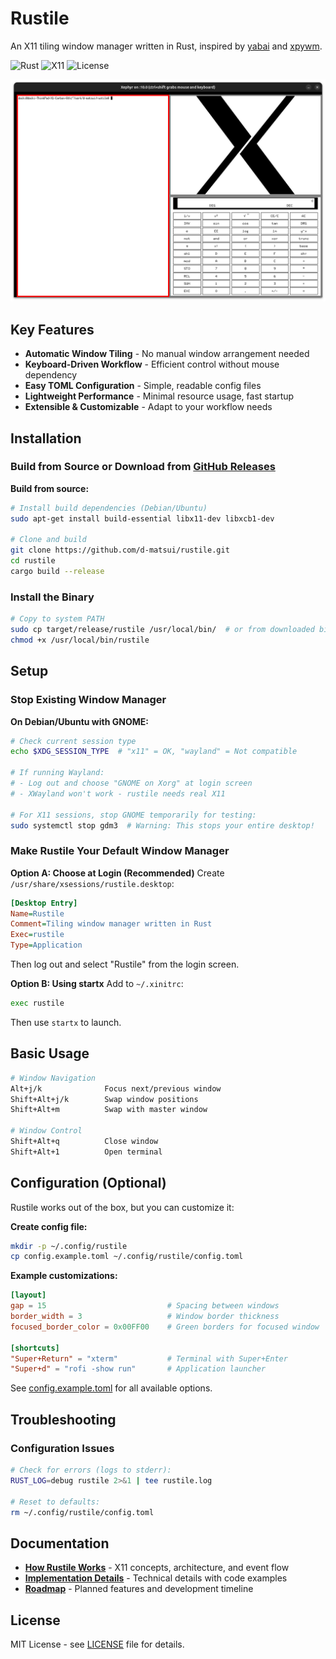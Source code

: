 # Rustile

An X11 tiling window manager written in Rust, inspired by [yabai](https://github.com/koekeishiya/yabai) and [xpywm](https://github.com/h-ohsaki/xpywm).

![Rust](https://img.shields.io/badge/rust-%23000000.svg?style=for-the-badge&logo=rust&logoColor=white)
![X11](https://img.shields.io/badge/X11-Window%20Manager-orange)
![License](https://img.shields.io/github/license/d-matsui/rustile)

![Example](<Screenshot from 2025-07-23 15-14-27.png>)

## Key Features

- **Automatic Window Tiling** - No manual window arrangement needed
- **Keyboard-Driven Workflow** - Efficient control without mouse dependency
- **Easy TOML Configuration** - Simple, readable config files
- **Lightweight Performance** - Minimal resource usage, fast startup
- **Extensible & Customizable** - Adapt to your workflow needs

## Installation

### Build from Source or Download from [GitHub Releases](https://github.com/d-matsui/rustile/releases)

**Build from source:**
```bash
# Install build dependencies (Debian/Ubuntu)
sudo apt-get install build-essential libx11-dev libxcb1-dev

# Clone and build
git clone https://github.com/d-matsui/rustile.git
cd rustile
cargo build --release
```

### Install the Binary
```bash
# Copy to system PATH
sudo cp target/release/rustile /usr/local/bin/  # or from downloaded binary
chmod +x /usr/local/bin/rustile
```

## Setup

### Stop Existing Window Manager
**On Debian/Ubuntu with GNOME:**
```bash
# Check current session type
echo $XDG_SESSION_TYPE  # "x11" = OK, "wayland" = Not compatible

# If running Wayland:
# - Log out and choose "GNOME on Xorg" at login screen
# - XWayland won't work - rustile needs real X11

# For X11 sessions, stop GNOME temporarily for testing:
sudo systemctl stop gdm3  # Warning: This stops your entire desktop!
```

### Make Rustile Your Default Window Manager

**Option A: Choose at Login (Recommended)**
Create `/usr/share/xsessions/rustile.desktop`:
```ini
[Desktop Entry]
Name=Rustile
Comment=Tiling window manager written in Rust
Exec=rustile
Type=Application
```
Then log out and select "Rustile" from the login screen.

**Option B: Using startx**
Add to `~/.xinitrc`:
```bash
exec rustile
```
Then use `startx` to launch.

## Basic Usage

```bash
# Window Navigation
Alt+j/k              Focus next/previous window
Shift+Alt+j/k        Swap window positions
Shift+Alt+m          Swap with master window

# Window Control  
Shift+Alt+q          Close window
Shift+Alt+1          Open terminal
```

## Configuration (Optional)

Rustile works out of the box, but you can customize it:

**Create config file:**
```bash
mkdir -p ~/.config/rustile
cp config.example.toml ~/.config/rustile/config.toml
```

**Example customizations:**
```toml
[layout]
gap = 15                           # Spacing between windows
border_width = 3                   # Window border thickness
focused_border_color = 0x00FF00    # Green borders for focused window

[shortcuts]
"Super+Return" = "xterm"           # Terminal with Super+Enter
"Super+d" = "rofi -show run"       # Application launcher
```

See [config.example.toml](config.example.toml) for all available options.

## Troubleshooting

### Configuration Issues

```bash
# Check for errors (logs to stderr):
RUST_LOG=debug rustile 2>&1 | tee rustile.log

# Reset to defaults:
rm ~/.config/rustile/config.toml
```

## Documentation

- **[How Rustile Works](docs/HOW_RUSTILE_WORKS.md)** - X11 concepts, architecture, and event flow
- **[Implementation Details](docs/IMPLEMENTATION_DETAILS.md)** - Technical details with code examples
- **[Roadmap](docs/ROADMAP.md)** - Planned features and development timeline

## License

MIT License - see [LICENSE](LICENSE) file for details.